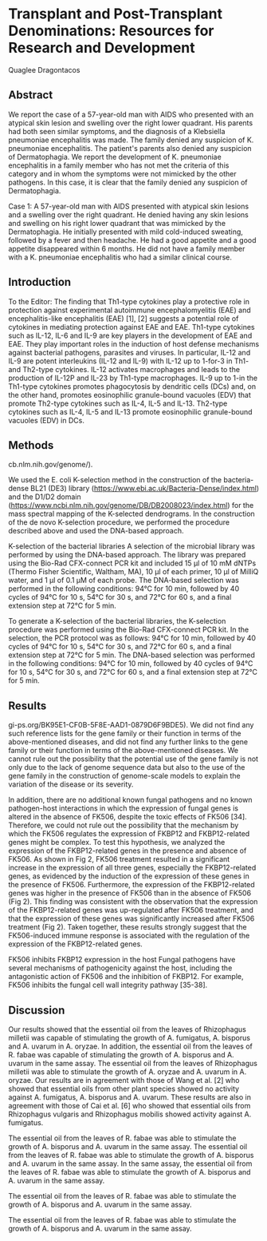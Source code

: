 #  Transplant and Post-Transplant Denominations: Resources for Research and Development
Quaglee Dragontacos


## Abstract
We report the case of a 57-year-old man with AIDS who presented with an atypical skin lesion and swelling over the right lower quadrant. His parents had both seen similar symptoms, and the diagnosis of a Klebsiella pneumoniae encephalitis was made. The family denied any suspicion of K. pneumoniae encephalitis. The patient's parents also denied any suspicion of Dermatophagia. We report the development of K. pneumoniae encephalitis in a family member who has not met the criteria of this category and in whom the symptoms were not mimicked by the other pathogens. In this case, it is clear that the family denied any suspicion of Dermatophagia.

Case 1: A 57-year-old man with AIDS presented with atypical skin lesions and a swelling over the right quadrant. He denied having any skin lesions and swelling on his right lower quadrant that was mimicked by the Dermatophagia. He initially presented with mild cold-induced sweating, followed by a fever and then headache. He had a good appetite and a good appetite disappeared within 6 months. He did not have a family member with a K. pneumoniae encephalitis who had a similar clinical course.


## Introduction
To the Editor: The finding that Th1-type cytokines play a protective role in protection against experimental autoimmune encephalomyelitis (EAE) and encephalitis-like encephalitis (EAE) [1], [2] suggests a potential role of cytokines in mediating protection against EAE and EAE. Th1-type cytokines such as IL-12, IL-6 and IL-9 are key players in the development of EAE and EAE. They play important roles in the induction of host defense mechanisms against bacterial pathogens, parasites and viruses. In particular, IL-12 and IL-9 are potent interleukins (IL-12 and IL-9) with IL-12 up to 1-for-3 in Th1- and Th2-type cytokines. IL-12 activates macrophages and leads to the production of IL-12P and IL-23 by Th1-type macrophages. IL-9 up to 1-in the Th1-type cytokines promotes phagocytosis by dendritic cells (DCs) and, on the other hand, promotes eosinophilic granule-bound vacuoles (EDV) that promote Th2-type cytokines such as IL-4, IL-5 and IL-13. Th2-type cytokines such as IL-4, IL-5 and IL-13 promote eosinophilic granule-bound vacuoles (EDV) in DCs.


## Methods
cb.nlm.nih.gov/genome/).

We used the E. coli K-selection method in the construction of the bacteria-dense BL21 (DE3) library (https://www.ebi.ac.uk/Bacteria-Dense/index.html) and the D1/D2 domain (https://www.ncbi.nlm.nih.gov/genome/DB/DB2008023/index.html) for the mass spectral mapping of the K-selected dendrograms. In the construction of the de novo K-selection procedure, we performed the procedure described above and used the DNA-based approach.

K-selection of the bacterial libraries
A selection of the microbial library was performed by using the DNA-based approach. The library was prepared using the Bio-Rad CFX-connect PCR kit and included 15 µl of 10 mM dNTPs (Thermo Fisher Scientific, Waltham, MA), 10 µl of each primer, 10 µl of MilliQ water, and 1 µl of 0.1 µM of each probe. The DNA-based selection was performed in the following conditions: 94°C for 10 min, followed by 40 cycles of 94°C for 10 s, 54°C for 30 s, and 72°C for 60 s, and a final extension step at 72°C for 5 min.

To generate a K-selection of the bacterial libraries, the K-selection procedure was performed using the Bio-Rad CFX-connect PCR kit. In the selection, the PCR protocol was as follows: 94°C for 10 min, followed by 40 cycles of 94°C for 10 s, 54°C for 30 s, and 72°C for 60 s, and a final extension step at 72°C for 5 min. The DNA-based selection was performed in the following conditions: 94°C for 10 min, followed by 40 cycles of 94°C for 10 s, 54°C for 30 s, and 72°C for 60 s, and a final extension step at 72°C for 5 min.


## Results
gi-ps.org/BK95E1-CF0B-5F8E-AAD1-0879D6F9BDE5). We did not find any such reference lists for the gene family or their function in terms of the above-mentioned diseases, and did not find any further links to the gene family or their function in terms of the above-mentioned diseases. We cannot rule out the possibility that the potential use of the gene family is not only due to the lack of genome sequence data but also to the use of the gene family in the construction of genome-scale models to explain the variation of the disease or its severity.

In addition, there are no additional known fungal pathogens and no known pathogen-host interactions in which the expression of fungal genes is altered in the absence of FK506, despite the toxic effects of FK506 [34]. Therefore, we could not rule out the possibility that the mechanism by which the FK506 regulates the expression of FKBP12 and FKBP12-related genes might be complex. To test this hypothesis, we analyzed the expression of the FKBP12-related genes in the presence and absence of FK506. As shown in Fig 2, FK506 treatment resulted in a significant increase in the expression of all three genes, especially the FKBP12-related genes, as evidenced by the induction of the expression of these genes in the presence of FK506. Furthermore, the expression of the FKBP12-related genes was higher in the presence of FK506 than in the absence of FK506 (Fig 2). This finding was consistent with the observation that the expression of the FKBP12-related genes was up-regulated after FK506 treatment, and that the expression of these genes was significantly increased after FK506 treatment (Fig 2). Taken together, these results strongly suggest that the FK506-induced immune response is associated with the regulation of the expression of the FKBP12-related genes.

FK506 inhibits FKBP12 expression in the host
Fungal pathogens have several mechanisms of pathogenicity against the host, including the antagonistic action of FK506 and the inhibition of FKBP12. For example, FK506 inhibits the fungal cell wall integrity pathway [35-38].


## Discussion
Our results showed that the essential oil from the leaves of Rhizophagus milletii was capable of stimulating the growth of A. fumigatus, A. bisporus and A. uvarum in A. oryzae. In addition, the essential oil from the leaves of R. fabae was capable of stimulating the growth of A. bisporus and A. uvarum in the same assay. The essential oil from the leaves of Rhizophagus milletii was able to stimulate the growth of A. oryzae and A. uvarum in A. oryzae. Our results are in agreement with those of Wang et al. [2] who showed that essential oils from other plant species showed no activity against A. fumigatus, A. bisporus and A. uvarum. These results are also in agreement with those of Cai et al. [6] who showed that essential oils from Rhizophagus vulgaris and Rhizophagus mobilis showed activity against A. fumigatus.

The essential oil from the leaves of R. fabae was able to stimulate the growth of A. bisporus and A. uvarum in the same assay. The essential oil from the leaves of R. fabae was able to stimulate the growth of A. bisporus and A. uvarum in the same assay. In the same assay, the essential oil from the leaves of R. fabae was able to stimulate the growth of A. bisporus and A. uvarum in the same assay.

The essential oil from the leaves of R. fabae was able to stimulate the growth of A. bisporus and A. uvarum in the same assay.

The essential oil from the leaves of R. fabae was able to stimulate the growth of A. bisporus and A. uvarum in the same assay.

